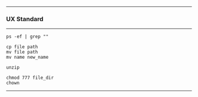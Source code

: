 
---

### UX Standard

---

```
ps -ef | grep ""
```

```
cp file path
mv file path 
mv name new_name
```

```
unzip
```

```
chmod 777 file_dir
chown 
```

---
